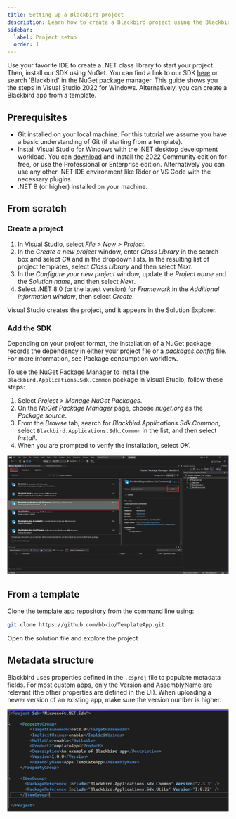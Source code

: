 ```yaml
---
title: Setting up a Blackbird project
description: Learn how to create a Blackbird project using the Blackbird SDK.
sidebar:
  label: Project setup
  order: 1
---
```


Use your favorite IDE to create a .NET class library to start your project. Then, install our SDK using NuGet. You can find a link to our SDK [here](https://www.nuget.org/packages/Blackbird.Applications.Sdk.Common) or search 'Blackbird' in the NuGet package manager. This guide shows you the steps in Visual Studio 2022 for Windows. Alternatively, you can create a Blackbird app from a template.

## Prerequisites

- Git installed on your local machine. For this tutorial we assume you have a basic understanding of Git (if starting from a template).
- Install Visual Studio for Windows with the .NET desktop development workload. You can [download](https://visualstudio.microsoft.com/) and install the 2022 Community edition for free, or use the Professional or Enterprise edition. Alternatively you can use any other .NET IDE environment like Rider or VS Code with the necessary plugins.
- .NET 8 (or higher) installed on your machine.

## From scratch

### Create a project

1. In Visual Studio, select _File > New > Project_.
2. In the _Create a new project_ window, enter _Class Library_ in the search box and select _C#_ and in the dropdown lists. In the resulting list of project templates, select _Class Library_ and then select _Next_.
3. In the _Configure your new project_ window, update the _Project name_ and the _Solution name_, and then select _Next_.
4. Select .NET 8.0 (or the latest version) for _Framework_ in the _Additional information window_, then select _Create_.

Visual Studio creates the project, and it appears in the Solution Explorer.

### Add the SDK

Depending on your project format, the installation of a NuGet package records the dependency in either your project file or a _packages.config_ file. For more information, see Package consumption workflow.

To use the NuGet Package Manager to install the `Blackbird.Applications.Sdk.Common` package in Visual Studio, follow these steps:

1. Select _Project > Manage NuGet Packages_.
2. On the _NuGet Package Manager_ page, choose _nuget.org_ as the _Package source_.
3. From the _Browse_ tab, search for _Blackbird.Applications.Sdk.Common_, select `Blackbird.Applications.Sdk.Common` in the list, and then select _Install_.
4. When you are prompted to verify the installation, select _OK_.

![nuget](../../../assets/docs/nuget.png)

## From a template

Clone the [template app repository](https://github.com/bb-io/TemplateApp) from the command line using:

```bash
git clone https://github.com/bb-io/TemplateApp.git
```

Open the solution file and explore the project

## Metadata structure

Blackbird uses properties defined in the `.csproj` file to populate metadata fields. For most custom apps, only the Version and AssemblyName are relevant (the other properties are defined in the UI). When uploading a newer version of an existing app, make sure the version number is higher.

![nuget](../../../assets/docs/csproj.png)
